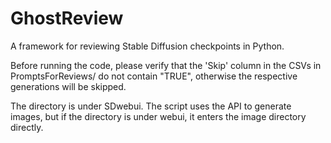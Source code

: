 # GhostReview

A framework for reviewing Stable Diffusion checkpoints in Python.

Before running the code, please verify that the 'Skip' column in the CSVs in PromptsForReviews/ do not contain "TRUE", otherwise the respective generations will be skipped.

The directory is under SDwebui. The script uses the API to generate images, but if the directory is under webui, it enters the image directory directly.
